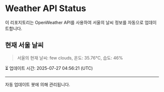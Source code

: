 
# Weather API Status

이 리포지토리는 OpenWeather API를 사용하여 서울의 날씨 정보를 자동으로 업데이트합니다.

## 현재 서울 날씨
> 서울의 현재 날씨: few clouds, 온도: 35.76°C, 습도: 46%

⏳ 업데이트 시간: 2025-07-27 04:56:21 (UTC)

---
자동 업데이트 봇에 의해 관리됩니다.
